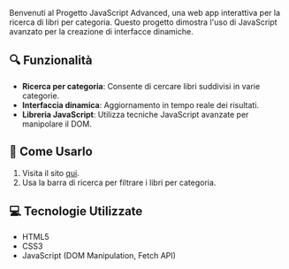 
Benvenuti al Progetto JavaScript Advanced, una web app interattiva per la ricerca di libri per categoria. Questo progetto dimostra l'uso di JavaScript avanzato per la creazione di interfacce dinamiche.

## 🔍 Funzionalità

- **Ricerca per categoria**: Consente di cercare libri suddivisi in varie categorie.
- **Interfaccia dinamica**: Aggiornamento in tempo reale dei risultati.
- **Libreria JavaScript**: Utilizza tecniche JavaScript avanzate per manipolare il DOM.

## 🚀 Come Usarlo

1. Visita il sito [qui](https://djbolla295.github.io/Progetto-JavaScript-Advanced/).
2. Usa la barra di ricerca per filtrare i libri per categoria.

## 💻 Tecnologie Utilizzate

- HTML5
- CSS3
- JavaScript (DOM Manipulation, Fetch API)


